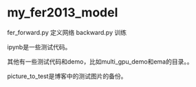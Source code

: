 # my_fer2013_model


fer_forward.py 定义网络
backward.py 训练

ipynb是一些测试代码。


其他有一些测试代码和demo，比如multi_gpu_demo和ema的目录。。


picture_to_test是博客中的测试图片的备份。











